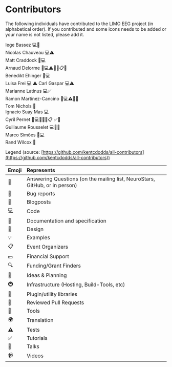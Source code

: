 # Contributors

The following individuals have contributed to the LIMO EEG project (in alphabetical order). If you contributed and
some icons needs to be added or your name is not listed, please add it.

Iege Bassez 💻🎨  
Nicolas Chauveau 💻⚠️  
Matt Craddock 🐛💻  
Arnaud Delorme 🐛💻⚠️🔌🎨📋📢  
Benedikt Ehinger 🐛💻  
Luisa Frei  💻 ⚠️ 
Carl Gaspar 💻⚠️  
Marianne Latinus 💻✅  
Ramon Martinez-Cancino 🐛💻⚠️🔌🎨  
Tom Nichols  🤔  
Ignacio Suay Mas 💻  
Cyril Pernet 💬💻📖🎨🤔📋 ✅📢  
Guillaume Rousselet 💻🎨📖  
Marco Simões 🐛💻  
Rand Wilcox  🤔  

Legend (source:
[https://github.com/kentcdodds/all-contributors](https://github.com/kentcdodds/all-contributors))

| Emoji | Represents                                                                  |
|:------|:----------------------------------------------------------------------------|
| 💬    | Answering Questions (on the mailing list, NeuroStars, GitHub, or in person) |
| 🐛    | Bug reports                                                                 |
| 📝    | Blogposts                                                                   |
| 💻    | Code                                                                        |
| 📖    | Documentation and specification                                             |
| 🎨    | Design                                                                      |
| 💡    | Examples                                                                    |
| 📋    | Event Organizers                                                            |
| 💵    | Financial Support                                                           |
| 🔍    | Funding/Grant Finders                                                       |
| 🤔    | Ideas & Planning                                                            |
| 🚇    | Infrastructure (Hosting, Build-Tools, etc)                                  |
| 🔌    | Plugin/utility libraries                                                    |
| 👀    | Reviewed Pull Requests                                                      |
| 🔧    | Tools                                                                       |
| 🌍    | Translation                                                                 |
| ⚠️    | Tests                                                                       |
| ✅    | Tutorials                                                                   |
| 📢    | Talks                                                                       |
| 📹    | Videos                                                                      |


